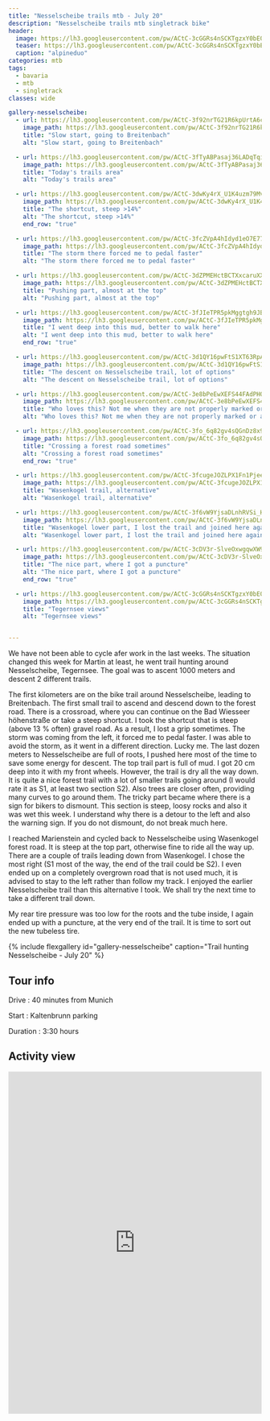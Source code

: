 ```yaml
---
title: "Nesselscheibe trails mtb - July 20"
description: "Nesselscheibe trails mtb singletrack bike"
header:
  image: https://lh3.googleusercontent.com/pw/ACtC-3cGGRs4nSCKTgzxY0bE0oQE3yeZ7YNgtOJTNFq1fP-2FWuYJsy1RSOtmL6r3MO3C6tE1SZrXBfi0b0Djbnw9igRBD7usFAzgaru4zALi4nHV4Q2SHLX2bimJuIBM5ZNmlbjB7-VLMx5B-JcNhG00yN_eA=w1756-h1316-no?authuser=0
  teaser: https://lh3.googleusercontent.com/pw/ACtC-3cGGRs4nSCKTgzxY0bE0oQE3yeZ7YNgtOJTNFq1fP-2FWuYJsy1RSOtmL6r3MO3C6tE1SZrXBfi0b0Djbnw9igRBD7usFAzgaru4zALi4nHV4Q2SHLX2bimJuIBM5ZNmlbjB7-VLMx5B-JcNhG00yN_eA=w800-h300-no?authuser=0
  caption: "alpineduo"
categories: mtb
tags:
  - bavaria
  - mtb
  - singletrack
classes: wide

gallery-nesselscheibe:
  - url: https://lh3.googleusercontent.com/pw/ACtC-3f92nrTG21R6kpUrtA6ctiznTWwWeHnRzjxjOHjlUFjKhBpoeqoxrhds6BDd8HTDnG45DkP9P33NcVEat12GoG_52fyeuXGCLyK321cqCPhipq0QtZtTp4mguEYFctx9nx2SKUNZSw_rk2sKh4cABnymQ=w988-h1316-no?authuser=0
    image_path: https://lh3.googleusercontent.com/pw/ACtC-3f92nrTG21R6kpUrtA6ctiznTWwWeHnRzjxjOHjlUFjKhBpoeqoxrhds6BDd8HTDnG45DkP9P33NcVEat12GoG_52fyeuXGCLyK321cqCPhipq0QtZtTp4mguEYFctx9nx2SKUNZSw_rk2sKh4cABnymQ=w300-h400-no?authuser=0
    title: "Slow start, going to Breitenbach"
    alt: "Slow start, going to Breitenbach"

  - url: https://lh3.googleusercontent.com/pw/ACtC-3fTyABPasaj36LADqTqi6pSNd9sefuCmwlWrTNT3QL-v5NJbIdhU-rOvXTJVjua6w0oInHYP4pS1PS11wggG2XYJwvdpqLNUZ2GY-pU65mHtPe3y2VJ1-hPBMTlvu8uxSPYFcGXN2FtMUFDVRFD7F4RpA=w1756-h1316-no?authuser=0
    image_path: https://lh3.googleusercontent.com/pw/ACtC-3fTyABPasaj36LADqTqi6pSNd9sefuCmwlWrTNT3QL-v5NJbIdhU-rOvXTJVjua6w0oInHYP4pS1PS11wggG2XYJwvdpqLNUZ2GY-pU65mHtPe3y2VJ1-hPBMTlvu8uxSPYFcGXN2FtMUFDVRFD7F4RpA=w400-h300-no?authuser=0
    title: "Today's trails area"
    alt: "Today's trails area"

  - url: https://lh3.googleusercontent.com/pw/ACtC-3dwKy4rX_U1K4uzm79MvvI1Ec302eUNscoL46pCgprJU_4b0obPzXUbLVbO3z9UUZ8kGmL7glg8M03eCK1ipjcEZ1SDfFJutYSKjgleUfUBCTlXhb9qw1I_OICcNhZJJ_S6jv2aiQVZ6gJYCqwHzek1Ng=w988-h1316-no?authuser=0
    image_path: https://lh3.googleusercontent.com/pw/ACtC-3dwKy4rX_U1K4uzm79MvvI1Ec302eUNscoL46pCgprJU_4b0obPzXUbLVbO3z9UUZ8kGmL7glg8M03eCK1ipjcEZ1SDfFJutYSKjgleUfUBCTlXhb9qw1I_OICcNhZJJ_S6jv2aiQVZ6gJYCqwHzek1Ng=w300-h400-no?authuser=0
    title: "The shortcut, steep >14%"
    alt: "The shortcut, steep >14%"
    end_row: "true"

  - url: https://lh3.googleusercontent.com/pw/ACtC-3fcZVpA4hIdyd1eO7E77HkXL88XiqA9A7Qvljcw3PQYJjhuSAHLCoj8oJZCRsRYKEh5NItZ1O-hR9t6qt6HCt-2lEBHrJrUFnHA118h2cItpNjVIIf6nQJyXxICDmBk7UBHTFbPi4j9rM4IOzvxI5LwQA=w1756-h1316-no?authuser=0
    image_path: https://lh3.googleusercontent.com/pw/ACtC-3fcZVpA4hIdyd1eO7E77HkXL88XiqA9A7Qvljcw3PQYJjhuSAHLCoj8oJZCRsRYKEh5NItZ1O-hR9t6qt6HCt-2lEBHrJrUFnHA118h2cItpNjVIIf6nQJyXxICDmBk7UBHTFbPi4j9rM4IOzvxI5LwQA=w400-h300-no?authuser=0
    title: "The storm there forced me to pedal faster"
    alt: "The storm there forced me to pedal faster"

  - url: https://lh3.googleusercontent.com/pw/ACtC-3dZPMEHctBCTXxcaruXX5w-m5pn56A_5IQGQOvEtnR2Wiw57iYGIto_9l45I9jzVcHtnxw2dAlBbQf6xcQry6N7mz4-rdNPIBbKQhhfeU3f5A9KhLxE96tSEGb_48LD36o0MTnQxTc5ggYl7NZGxQP-cg=w988-h1316-no?authuser=0
    image_path: https://lh3.googleusercontent.com/pw/ACtC-3dZPMEHctBCTXxcaruXX5w-m5pn56A_5IQGQOvEtnR2Wiw57iYGIto_9l45I9jzVcHtnxw2dAlBbQf6xcQry6N7mz4-rdNPIBbKQhhfeU3f5A9KhLxE96tSEGb_48LD36o0MTnQxTc5ggYl7NZGxQP-cg=w300-h400-no?authuser=0
    title: "Pushing part, almost at the top"
    alt: "Pushing part, almost at the top"

  - url: https://lh3.googleusercontent.com/pw/ACtC-3fJIeTPR5pkMggtgh9JBE2WIXoGFFLshIAQ_qxhn9oKRzI3LzmxV2jrFVcgaGROcvMArzvBOyHRf2b3YeZQ1g0hC7jcVe-YHhPHrDZ_dSKXaGADB84_6yOdBCjMAWRyTh97nzwTlcE4vI6eBezZzs1bYQ=w988-h1316-no?authuser=0
    image_path: https://lh3.googleusercontent.com/pw/ACtC-3fJIeTPR5pkMggtgh9JBE2WIXoGFFLshIAQ_qxhn9oKRzI3LzmxV2jrFVcgaGROcvMArzvBOyHRf2b3YeZQ1g0hC7jcVe-YHhPHrDZ_dSKXaGADB84_6yOdBCjMAWRyTh97nzwTlcE4vI6eBezZzs1bYQ=w300-h400-no?authuser=0
    title: "I went deep into this mud, better to walk here"
    alt: "I went deep into this mud, better to walk here"
    end_row: "true"

  - url: https://lh3.googleusercontent.com/pw/ACtC-3d1QY16pwFtS1XT63RpAjdFnVFEk1RVOOIq0o4GN85vXtCkT0GqjCPNp1PvuL2XEbrZCM1XoQg-XXnRofwWN5F0L2pFUTIhj4xdFzEOES6_Jwjsi3rqNHHaTS2kuE3bxINzZHY33W_3uKjcZdtiOI8voQ=w988-h1316-no?authuser=0
    image_path: https://lh3.googleusercontent.com/pw/ACtC-3d1QY16pwFtS1XT63RpAjdFnVFEk1RVOOIq0o4GN85vXtCkT0GqjCPNp1PvuL2XEbrZCM1XoQg-XXnRofwWN5F0L2pFUTIhj4xdFzEOES6_Jwjsi3rqNHHaTS2kuE3bxINzZHY33W_3uKjcZdtiOI8voQ=w300-h400-no?authuser=0
    title: "The descent on Nesselscheibe trail, lot of options"
    alt: "The descent on Nesselscheibe trail, lot of options"

  - url: https://lh3.googleusercontent.com/pw/ACtC-3e8bPeEwXEFS44FAdPHQqWyKbJ50WdhYk-_lmuSUMvN8SVCT7zsz8zgsSQiR5iodjN2D3njcu4itRLO1MYWAtwtkdTLrsMG4X9M4Eo3u7iPm6WTIp-QudnwZUwporZOw8En3JVy64LV9IAO240tWNQk5A=w988-h1316-no?authuser=0
    image_path: https://lh3.googleusercontent.com/pw/ACtC-3e8bPeEwXEFS44FAdPHQqWyKbJ50WdhYk-_lmuSUMvN8SVCT7zsz8zgsSQiR5iodjN2D3njcu4itRLO1MYWAtwtkdTLrsMG4X9M4Eo3u7iPm6WTIp-QudnwZUwporZOw8En3JVy64LV9IAO240tWNQk5A=w300-h400-no?authuser=0
    title: "Who loves this? Not me when they are not properly marked or are way narrow for bikers"
    alt: "Who loves this? Not me when they are not properly marked or are way narrow for bikers"

  - url: https://lh3.googleusercontent.com/pw/ACtC-3fo_6q82gv4sQGnDz8x9FUSM81g1GrAC3uE0vv4ahsSLXQ-MQ_QbDP9ltJt-h2BksCzD7Osos1ilgWJ1qm6IhHabPP0pefbUJm_kw8BXY4mA-TYvpBE-WZvqMQU7jwauCRNCQtl7DIXsb2iAd1qsD5O-Q=w988-h1316-no?authuser=0
    image_path: https://lh3.googleusercontent.com/pw/ACtC-3fo_6q82gv4sQGnDz8x9FUSM81g1GrAC3uE0vv4ahsSLXQ-MQ_QbDP9ltJt-h2BksCzD7Osos1ilgWJ1qm6IhHabPP0pefbUJm_kw8BXY4mA-TYvpBE-WZvqMQU7jwauCRNCQtl7DIXsb2iAd1qsD5O-Q=w300-h400-no?authuser=0
    title: "Crossing a forest road sometimes"
    alt: "Crossing a forest road sometimes"
    end_row: "true"

  - url: https://lh3.googleusercontent.com/pw/ACtC-3fcugeJOZLPX1Fn1PjeeG6MvlRjKwIOxMXrzQG-X3X2vNndtk_ftms0_k4xLQSy5vKryeB8aysdwiMRogIIU1NQgFdGaHIBZGSG8bQuYemCsL1ncoKRgb9M1TmZxVNXwMnWG-6AH9dvlfdA0TaoAmc3Ng=w988-h1316-no?authuser=0
    image_path: https://lh3.googleusercontent.com/pw/ACtC-3fcugeJOZLPX1Fn1PjeeG6MvlRjKwIOxMXrzQG-X3X2vNndtk_ftms0_k4xLQSy5vKryeB8aysdwiMRogIIU1NQgFdGaHIBZGSG8bQuYemCsL1ncoKRgb9M1TmZxVNXwMnWG-6AH9dvlfdA0TaoAmc3Ng=w300-h400-no?authuser=0
    title: "Wasenkogel trail, alternative"
    alt: "Wasenkogel trail, alternative"

  - url: https://lh3.googleusercontent.com/pw/ACtC-3f6vW9YjsaDLnhRVSi_HQ_Luy4863ApxGA6bIWEe8SWkJql5DDeWJin3K__z9LGAWvGDNCjvtRjxfRWIeqF9P2vxVQrh3kMF3B9Lem8wo8zRVAh2okl1Tan4icQUWbWv6Px5jBZyfHp9FeuDnkOe0n09Q=w988-h1316-no?authuser=0
    image_path: https://lh3.googleusercontent.com/pw/ACtC-3f6vW9YjsaDLnhRVSi_HQ_Luy4863ApxGA6bIWEe8SWkJql5DDeWJin3K__z9LGAWvGDNCjvtRjxfRWIeqF9P2vxVQrh3kMF3B9Lem8wo8zRVAh2okl1Tan4icQUWbWv6Px5jBZyfHp9FeuDnkOe0n09Q=w300-h400-no?authuser=0
    title: "Wasenkogel lower part, I lost the trail and joined here again"
    alt: "Wasenkogel lower part, I lost the trail and joined here again"

  - url: https://lh3.googleusercontent.com/pw/ACtC-3cDV3r-SlveOxwgqwXW9l6TbwTak9rBAmciNnHTeKeLs9T34j8UF5P_x5zQfLJ1VuPe9s_Um5y1Ofz23ghznTiN4opaCcl9p3bpX2dAzjZzfWRcA44a5P1Vt0lpa7Hv7hvaGdtJmTSVxAlD0qPDGsKs6w=w988-h1316-no?authuser=0
    image_path: https://lh3.googleusercontent.com/pw/ACtC-3cDV3r-SlveOxwgqwXW9l6TbwTak9rBAmciNnHTeKeLs9T34j8UF5P_x5zQfLJ1VuPe9s_Um5y1Ofz23ghznTiN4opaCcl9p3bpX2dAzjZzfWRcA44a5P1Vt0lpa7Hv7hvaGdtJmTSVxAlD0qPDGsKs6w=w300-h400-no?authuser=0
    title: "The nice part, where I got a puncture"
    alt: "The nice part, where I got a puncture"
    end_row: "true"

  - url: https://lh3.googleusercontent.com/pw/ACtC-3cGGRs4nSCKTgzxY0bE0oQE3yeZ7YNgtOJTNFq1fP-2FWuYJsy1RSOtmL6r3MO3C6tE1SZrXBfi0b0Djbnw9igRBD7usFAzgaru4zALi4nHV4Q2SHLX2bimJuIBM5ZNmlbjB7-VLMx5B-JcNhG00yN_eA=w1756-h1316-no?authuser=0
    image_path: https://lh3.googleusercontent.com/pw/ACtC-3cGGRs4nSCKTgzxY0bE0oQE3yeZ7YNgtOJTNFq1fP-2FWuYJsy1RSOtmL6r3MO3C6tE1SZrXBfi0b0Djbnw9igRBD7usFAzgaru4zALi4nHV4Q2SHLX2bimJuIBM5ZNmlbjB7-VLMx5B-JcNhG00yN_eA=w300-h400-no?authuser=0
    title: "Tegernsee views"
    alt: "Tegernsee views"


---
```


We have not been able to cycle afer work in the last weeks. The situation changed this week for Martin at least, he went trail hunting around Nesselscheibe, Tegernsee. The goal was to ascent 1000 meters and descent 2 different trails.

The first kilometers are on the bike trail around Nesselscheibe, leading to Breitenbach. The first small trail to ascend and descend down to the forest road. There is a crossroad, where you can continue on the Bad Wiesseer höhenstraße or take a steep shortcut. I took the shortcut that is steep (above 13 % often) gravel road. As a result, I lost a grip sometimes. The storm was coming from the left, it forced me to pedal faster. I was able to avoid the storm, as it went in a different direction. Lucky me. The last dozen meters to Nesselscheibe are full of roots, I pushed here most of the time to save some energy for descent. The top trail part is full of mud. I got 20 cm deep into it with my front wheels. However, the trail is dry all the way down. It is quite a nice forest trail with a lot of smaller trails going around (I would rate it as S1, at least two section S2). Also trees are closer often, providing many curves to go around them. The tricky part became where there is a sign for bikers to dismount. This section is steep, loosy rocks and also it was wet this week. I understand why there is a detour to the left and also the warning sign. If you do not dismount, do not break much here. 

I reached Marienstein and cycled back to Nesselscheibe using Wasenkogel forest road. It is steep at the top part, otherwise fine to ride all the way up. There are a couple of trails leading down from Wasenkogel. I chose the most right (S1 most of the way, the end of the trail could be S2). I even ended up on a completely overgrown road that is not used much, it is advised to stay to the left rather than follow my track. I enjoyed the earlier Nesselscheibe trail than this alternative I took. We shall try the next time to take a different trail down. 

My rear tire pressure was too low for the roots and the tube inside, I again ended up with a puncture, at the very end of the trail. It is time to sort out the new tubeless tire.

{% include flexgallery id="gallery-nesselscheibe" caption="Trail hunting Nesselscheibe - July 20" %}

## Tour info

Drive
: 40 minutes from Munich

Start
: Kaltenbrunn parking

Duration
: 3:30 hours 

## Activity view

<iframe src="https://www.komoot.com/tour/224226969/embed?profile=1" width="100%" height="680" frameborder="0" scrolling="no"></iframe>
